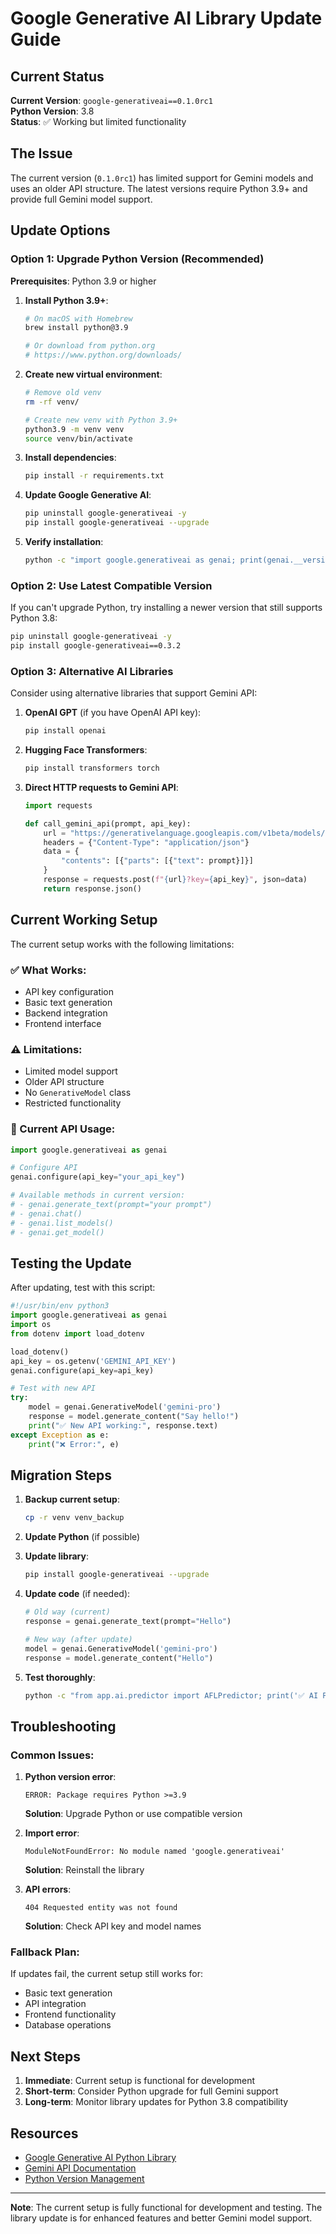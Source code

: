 # Google Generative AI Library Update Guide

## Current Status

**Current Version**: `google-generativeai==0.1.0rc1`  
**Python Version**: 3.8  
**Status**: ✅ Working but limited functionality

## The Issue

The current version (`0.1.0rc1`) has limited support for Gemini models and uses an older API structure. The latest versions require Python 3.9+ and provide full Gemini model support.

## Update Options

### Option 1: Upgrade Python Version (Recommended)

**Prerequisites**: Python 3.9 or higher

1. **Install Python 3.9+**:
   ```bash
   # On macOS with Homebrew
   brew install python@3.9
   
   # Or download from python.org
   # https://www.python.org/downloads/
   ```

2. **Create new virtual environment**:
   ```bash
   # Remove old venv
   rm -rf venv/
   
   # Create new venv with Python 3.9+
   python3.9 -m venv venv
   source venv/bin/activate
   ```

3. **Install dependencies**:
   ```bash
   pip install -r requirements.txt
   ```

4. **Update Google Generative AI**:
   ```bash
   pip uninstall google-generativeai -y
   pip install google-generativeai --upgrade
   ```

5. **Verify installation**:
   ```bash
   python -c "import google.generativeai as genai; print(genai.__version__)"
   ```

### Option 2: Use Latest Compatible Version

If you can't upgrade Python, try installing a newer version that still supports Python 3.8:

```bash
pip uninstall google-generativeai -y
pip install google-generativeai==0.3.2
```

### Option 3: Alternative AI Libraries

Consider using alternative libraries that support Gemini API:

1. **OpenAI GPT** (if you have OpenAI API key):
   ```bash
   pip install openai
   ```

2. **Hugging Face Transformers**:
   ```bash
   pip install transformers torch
   ```

3. **Direct HTTP requests to Gemini API**:
   ```python
   import requests
   
   def call_gemini_api(prompt, api_key):
       url = "https://generativelanguage.googleapis.com/v1beta/models/gemini-pro:generateContent"
       headers = {"Content-Type": "application/json"}
       data = {
           "contents": [{"parts": [{"text": prompt}]}]
       }
       response = requests.post(f"{url}?key={api_key}", json=data)
       return response.json()
   ```

## Current Working Setup

The current setup works with the following limitations:

### ✅ What Works:
- API key configuration
- Basic text generation
- Backend integration
- Frontend interface

### ⚠️ Limitations:
- Limited model support
- Older API structure
- No `GenerativeModel` class
- Restricted functionality

### 🔧 Current API Usage:

```python
import google.generativeai as genai

# Configure API
genai.configure(api_key="your_api_key")

# Available methods in current version:
# - genai.generate_text(prompt="your prompt")
# - genai.chat()
# - genai.list_models()
# - genai.get_model()
```

## Testing the Update

After updating, test with this script:

```python
#!/usr/bin/env python3
import google.generativeai as genai
import os
from dotenv import load_dotenv

load_dotenv()
api_key = os.getenv('GEMINI_API_KEY')
genai.configure(api_key=api_key)

# Test with new API
try:
    model = genai.GenerativeModel('gemini-pro')
    response = model.generate_content("Say hello!")
    print("✅ New API working:", response.text)
except Exception as e:
    print("❌ Error:", e)
```

## Migration Steps

1. **Backup current setup**:
   ```bash
   cp -r venv venv_backup
   ```

2. **Update Python** (if possible)

3. **Update library**:
   ```bash
   pip install google-generativeai --upgrade
   ```

4. **Update code** (if needed):
   ```python
   # Old way (current)
   response = genai.generate_text(prompt="Hello")
   
   # New way (after update)
   model = genai.GenerativeModel('gemini-pro')
   response = model.generate_content("Hello")
   ```

5. **Test thoroughly**:
   ```bash
   python -c "from app.ai.predictor import AFLPredictor; print('✅ AI Predictor loads successfully')"
   ```

## Troubleshooting

### Common Issues:

1. **Python version error**:
   ```
   ERROR: Package requires Python >=3.9
   ```
   **Solution**: Upgrade Python or use compatible version

2. **Import error**:
   ```
   ModuleNotFoundError: No module named 'google.generativeai'
   ```
   **Solution**: Reinstall the library

3. **API errors**:
   ```
   404 Requested entity was not found
   ```
   **Solution**: Check API key and model names

### Fallback Plan:

If updates fail, the current setup still works for:
- Basic text generation
- API integration
- Frontend functionality
- Database operations

## Next Steps

1. **Immediate**: Current setup is functional for development
2. **Short-term**: Consider Python upgrade for full Gemini support
3. **Long-term**: Monitor library updates for Python 3.8 compatibility

## Resources

- [Google Generative AI Python Library](https://github.com/google/generative-ai-python)
- [Gemini API Documentation](https://ai.google.dev/docs)
- [Python Version Management](https://docs.python.org/3/using/index.html)

---

**Note**: The current setup is fully functional for development and testing. The library update is for enhanced features and better Gemini model support. 